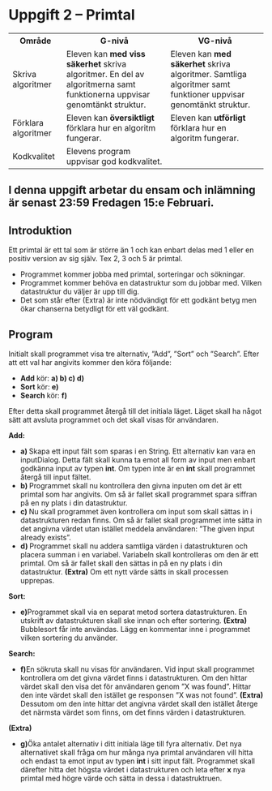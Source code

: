 # Uppgift 2 – Primtal

<article>
<table>
	<tr>
		<th>Område</th>
		<th>G-nivå</th>
		<th>VG-nivå</th>
	</tr>
	<tr>
		<td>Skriva algoritmer</td>
		<td>Eleven kan <strong>med viss säkerhet</strong> skriva algoritmer. En del av algoritmerna samt funktionerna uppvisar genomtänkt struktur.</td>
		<td>Eleven kan <strong>med säkerhet</strong> skriva algoritmer. Samtliga algoritmer samt funktioner uppvisar genomtänkt struktur. </td>
	</tr>
	<tr>
		<td>Förklara algoritmer</td>
		<td>Eleven kan <strong>översiktligt</strong> förklara hur en algoritm fungerar.</td>
		<td>Eleven kan <strong>utförligt</strong> förklara hur en algoritm fungerar.</td>
	</tr>
	<tr>
		<td>Kodkvalitet</td>
		<td>Elevens program uppvisar god kodkvalitet.</td>
		<td></td>
	</tr>
</table>
</article>

<article>
    <h2>I denna uppgift arbetar du ensam och inlämning är senast 23:59 Fredagen 15:e Februari.</h2>
</article>

<article>
	<h2>Introduktion</h2>
	<p>Ett primtal är ett tal som är större än 1 och kan enbart delas med 1 eller en positiv version av sig själv. Tex 2, 3 och 5 är primtal.</p>
	<ul>
		<li>Programmet kommer jobba med primtal, sorteringar och sökningar. </li>
		<li>Programmet kommer behöva en datastruktur som du jobbar med. Vilken datastruktur du väljer är upp till dig.</li>
		<li>Det som står efter (Extra) är inte nödvändigt för ett godkänt betyg men ökar chanserna betydligt för ett väl godkänt.</li>
	</ul>
</article>

<article>
	<h2>Program</h2>
	<p>Initialt skall programmet visa tre alternativ, ”Add”, ”Sort” och ”Search”. Efter att ett val har angivits kommer den köra följande:</p>
	<ul>
		<li><strong>Add</strong> kör: <strong>a) b) c) d)</strong></li>
		<li><strong>Sort</strong> kör: <strong>e)</strong></li>
		<li><strong>Search</strong> kör: <strong>f)</strong></li>
	</ul>
	<p>Efter detta skall programmet återgå till det initiala läget. Läget skall ha något sätt att avsluta programmet och det skall visas för användaren.</p>
</article>

<article>
	<p><strong>Add:</strong></p>
	<ul>
		<li><strong>a) </strong>Skapa ett input fält som sparas i en String. Ett alternativ kan vara en inputDialog. Detta fält skall kunna ta emot all form av input men enbart godkänna input av typen <strong>int</strong>. Om typen inte är en <strong>int</strong> skall programmet återgå till input fältet. </li>
		<li><strong>b) </strong>Programmet skall nu kontrollera den givna inputen om det är ett primtal som har angivits. Om så är fallet skall programmet spara siffran på en ny plats i din datastruktur.</li>
		<li><strong>c) </strong>Nu skall programmet även kontrollera om input som skall sättas in i datastrukturen redan finns. Om så är fallet skall programmet inte sätta in det angivna värdet utan istället meddela användaren: ”The given input already exists”.</li>
		<li><strong>d) </strong>Programmet skall nu addera samtliga värden i datastrukturen och placera summan i en variabel. Variabeln skall kontrolleras om den är ett primtal. Om så är fallet skall den sättas in på en ny plats i din datastruktur. <strong>(Extra)</strong> Om ett nytt värde sätts in skall processen upprepas.</li>
	</ul>
</article>

<article>
	<p><strong>Sort:</strong></p>
	<ul>
		<li><strong>e)</strong>Programmet skall via en separat metod sortera datastrukturen. En utskrift av datastrukturen skall ske innan och efter sortering. <strong>(Extra)</strong> Bubblesort får inte användas. Lägg en kommentar inne i programmet vilken sortering du använder.</li>
	</ul>
</article>

<article>
	<p><strong>Search:</strong></p>
	<ul>
		<li><strong>f)</strong>En sökruta skall nu visas för användaren. Vid input skall programmet kontrollera om det givna värdet finns i datastrukturen. Om den hittar värdet skall den visa det för användaren genom ”X was found”.  Hittar den inte värdet skall den istället ge responsen ”X was not found”. <strong>(Extra)</strong> Dessutom om den inte hittar det angivna värdet skall den istället återge det närmsta värdet som finns, om det finns värden i datastrukturen.</li>
	</ul>
</article>

<article>
	<p><strong>(Extra)</strong></p>
	<ul>
		<li><strong>g)</strong>Öka antalet alternativ i ditt initiala läge till fyra alternativ. Det nya alternativet skall fråga om hur många nya primtal användaren vill hitta och endast ta emot input av typen <strong>int</strong> i sitt input fält. Programmet skall därefter hitta det högsta värdet i datastrukturen och leta efter <strong>x</strong> nya primtal med högre värde och sätta in dessa i datastruktruen.</li>
	</ul>
</article>
